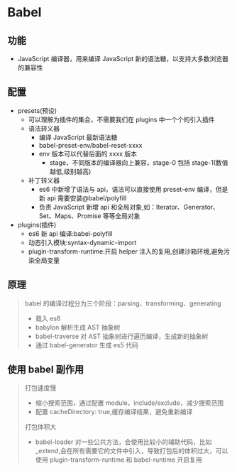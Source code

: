 <!--
 * @Author: your name
 * @Date: 2020-03-05 13:59:29
 * @LastEditTime: 2022-06-10 14:51:43
 * @LastEditors: Juliette.Wang nannan.wang@broadlink.com.cn
 * @Description: In User Settings Edit
 * @FilePath: \vue-note\Vue\Babel.md
 -->

# Babel

## 功能

- JavaScript 编译器，用来编译 JavaScript 新的语法糖，以支持大多数浏览器的兼容性

## 配置

- presets(预设)
  - 可以理解为插件的集合，不需要我们在 plugins 中一个个的引入插件
  - 语法转义器
    - 编译 JavaScript 最新语法糖
    - babel-preset-env/babel-reset-xxxx
    - env 版本可以代替后面的 xxxx 版本
      - stage，不同版本的编译器向上兼容，stage-0 包括 stage-1(数值越低,级别越高)
  - 补丁转义器
    - es6 中新增了语法与 api，语法可以直接使用 preset-env 编译，但是新 api 需要安装@babel/polyfill
    - 负责 JavaScript 新增 api 和全局对象,如：Iterator、Generator、Set、Maps、Promise 等等全局对象
- plugins(插件)
  - es6 新 api 编译:babel-polyfill
  - 动态引入模块:syntax-dynamic-import
  - plugin-transform-runtime:开启 helper 注入的复用,创建沙箱环境,避免污染全局变量

## 原理

> babel 的编译过程分为三个阶段：parsing、transforming、generating
>
> - 载入 es6
> - babylon 解析生成 AST 抽象树
> - babel-traverse 对 AST 抽象树进行遍历编译，生成新的抽象树
> - 通过 babel-generator 生成 es5 代码

## 使用 babel 副作用

> 打包速度慢
>
> - 缩小搜索范围，通过配置 module，include/exclude，减少搜索范围
> - 配置 cacheDirectory: true,缓存编译结果，避免重新编译
>
> 打包体积大
>
> - babel-loader 对一些公共方法，会使用比较小的辅助代码，比如\_extend,会在所有需要它的文件中引入，导致打包后的体积过大，可以使用 plugin-transform-runtime 和 babel-runtime 开启复用
